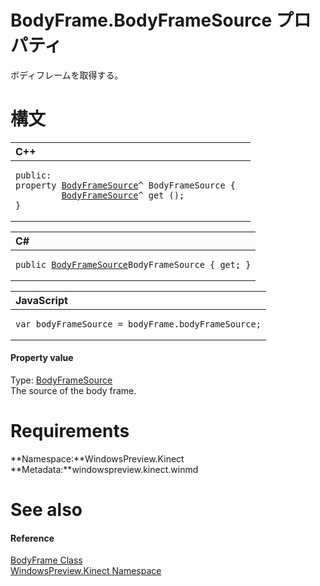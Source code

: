 BodyFrame.BodyFrameSource プロパティ  
==================================  

ボディフレームを取得する。
<span id="syntaxSection"></span>

構文
======  

<table>
<colgroup>
<col width="100%" />
</colgroup>
<thead>
<tr class="header">
<th align="left">C++</th>
</tr>
</thead>
<tbody>
<tr class="odd">
<td align="left"><pre><code>public:  
property <a href="../../BodyFrameSource_Class.md">BodyFrameSource</a>^ BodyFrameSource {  
         <a href="../../BodyFrameSource_Class.md">BodyFrameSource</a>^ get ();  
}</code></pre></td>
</tr>
</tbody>
</table>

<table>
<colgroup>
<col width="100%" />
</colgroup>
<thead>
<tr class="header">
<th align="left">C#</th>
</tr>
</thead>
<tbody>
<tr class="odd">
<td align="left"><pre><code>public <a href="../../BodyFrameSource_Class.md">BodyFrameSource</a>BodyFrameSource { get; }</code></pre></td>
</tr>
</tbody>
</table>

<table>
<colgroup>
<col width="100%" />
</colgroup>
<thead>
<tr class="header">
<th align="left">JavaScript</th>
</tr>
</thead>
<tbody>
<tr class="odd">
<td align="left"><pre><code>var bodyFrameSource = bodyFrame.bodyFrameSource;</code></pre></td>
</tr>
</tbody>
</table>

<span id="ID4EU"></span>
#### Property value  

Type: [BodyFrameSource](../../BodyFrameSource_Class.md)  
 The source of the body frame.  

<span id="requirements"></span>

Requirements  
============  

**Namespace:**WindowsPreview.Kinect  
**Metadata:**windowspreview.kinect.winmd  

<span id="ID4ECB"></span>

See also  
========  

<span id="ID4EEB"></span>
#### Reference  

[BodyFrame Class](../../BodyFrame_Class.md)  
 [WindowsPreview.Kinect Namespace](../../../Kinect.md)  



<!--Please do not edit the data in the comment block below.-->
<!--
TOCTitle : BodyFrameSource Property
RLTitle : BodyFrame.BodyFrameSource Property
KeywordK : BodyFrameSource property
KeywordK : BodyFrame.BodyFrameSource property
KeywordF : WindowsPreview.Kinect.BodyFrame.BodyFrameSource
KeywordF : BodyFrame.BodyFrameSource
KeywordF : BodyFrameSource
KeywordF : WindowsPreview.Kinect.BodyFrame.BodyFrameSource
KeywordA : P:WindowsPreview.Kinect.BodyFrame.BodyFrameSource
AssetID : P:WindowsPreview.Kinect.BodyFrame.BodyFrameSource
Locale : en-us
CommunityContent : 1
APIType : Managed
APILocation : windowspreview.kinect.winmd
APIName : WindowsPreview.Kinect.BodyFrame.BodyFrameSource
TargetOS : Windows
TopicType : kbSyntax
DevLang : VB
DevLang : CSharp
DevLang : JavaScript
DevLang : C++
DocSet : K4Wv2
ProjType : K4Wv2Proj
Technology : Kinect for Windows
Product : Kinect for Windows SDK v2
productversion : 20
-->
